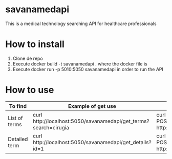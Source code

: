# savanamedapi
This is a medical technology searching API for healthcare professionals

# How to install
1. Clone de repo
2. Execute docker build -t savanamedapi . where the docker file is
3. Execute docker run -p 5010:5050 savanamedapi in order to run the API


# How to use

 To find  | Example of get use | Example of post use
| --------- | --------- | --------- 
| List of terms | curl http://localhost:5050/savanamedapi/get_terms?search=cirugia | curl  -H "Content-Type: application/json" -X POST -d '{"search":"embarazo"}' http://localhost:5010/savanamed/api/get_terms
| Detailed term | curl http://localhost:5050/savanamedapi/get_details?id=1 | curl  -H "Content-Type: application/json" -X POST -d '{"id":2}' http://localhost:5010/savanamed/api/get_details



